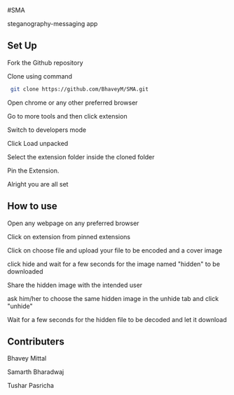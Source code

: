 
#SMA

steganography-messaging app

## Set Up


Fork the Github repository

Clone using command
```bash
 git clone https://github.com/BhaveyM/SMA.git
```

Open chrome or any other preferred browser

Go to more tools and then click extension

Switch to developers mode

Click Load unpacked

Select the extension folder inside the cloned folder

Pin the Extension.

Alright you are all set


## How to use

Open any webpage on any preferred browser

Click on extension from pinned extensions

Click on choose file and upload your file to be encoded and a cover image

click hide and wait for a few seconds for the image named "hidden" to be downloaded

Share the hidden image with the intended user

ask him/her to choose the same hidden image in the unhide tab and click "unhide"

Wait for a few seconds for the hidden file to be decoded and let it download





## Contributers

Bhavey Mittal

Samarth Bharadwaj

Tushar Pasricha


